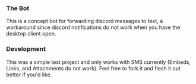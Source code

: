 ### The Bot

This is a concept bot for forwarding discord messages to text,
a workaround since discord notifications do not work when you have the desktop client open.

### Development

This was a simple test project and only works with SMS currently (Embeds, Links, and Attachments do not work).
Feel free to fork it and flesh it out better if you'd like.
